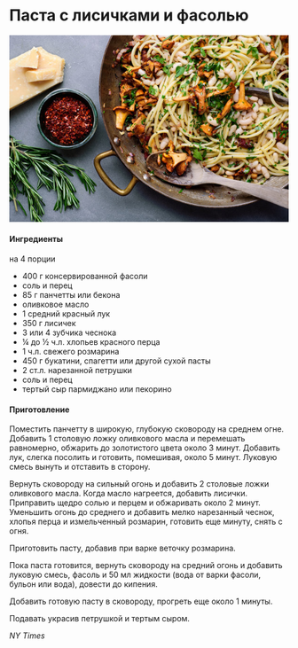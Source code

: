 ﻿---
image: ../../pics/05kitch-web1-articlelarge-1.jpg
---
# Паста с лисичками и фасолью

![](../../pics/05kitch-web1-articlelarge-1.jpg)

#### Ингредиенты
на 4 порции

* 400 г консервированной фасоли
* соль и перец
* 85 г панчетты или бекона
* оливковое масло
* 1 средний красный лук
* 350 г лисичек
* 3 или 4 зубчика чеснока
* ¼ до ½ ч.л. хлопьев красного перца
* 1 ч.л. свежего розмарина
* 450 г букатини, спагетти или другой сухой пасты
* 2 ст.л. нарезанной петрушки
* соль и перец
* тертый сыр пармиджано или пекорино

#### Приготовление

Поместить панчетту в широкую, глубокую сковороду на среднем огне. Добавить 1 столовую ложку оливкового масла и перемешать равномерно, обжарить до золотистого цвета около 3 минут. Добавить лук, слегка посолить и готовить, помешивая, около 5 минут. Луковую смесь вынуть и отставить в сторону.

Вернуть сковороду на сильный огонь и добавить 2 столовые ложки оливкового масла. Когда масло нагреется, добавить лисички. Приправить щедро солью и перцем и обжаривать около 2 минут. Уменьшить огонь до среднего и добавить мелко нарезанный чеснок, хлопья перца и измельченный розмарин, готовить еще минуту, снять с огня.

Приготовить пасту, добавив при варке веточку розмарина.

Пока паста готовится, вернуть сковороду на средний огонь и добавить луковую смесь, фасоль и 50 мл жидкости \(вода от варки фасоли, бульон или вода\), довести до кипения.

Добавить готовую пасту в сковороду, прогреть еще около 1 минуты.

Подавать украсив петрушкой и тертым сыром.

*NY Times*

